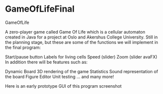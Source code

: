 # GameOfLifeFinal

GameOfLife

A zero-player game called Game Of Life which is a cellular automaton created in Java for a project at Oslo and Akershus College University. Still in the planning stage, but these are some of the functions we will implement in the final program:

Start/pause button
Labels for living cells
Speed (slider)
Zoom (slider avaFX)
In addition there will be features such as:

Dynamic Board
3D rendering of the game
Statistics
Sound representation of the board
Figure Editor
Unit testing
... and many more!

Here is an early prototype GUI of this program screenshot
